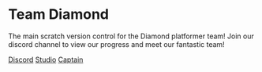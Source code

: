 # Team Diamond
The main scratch version control for the Diamond platformer team!
Join our discord channel to view our progress and meet our fantastic team!

[Discord](https://discord.gg/67ty6DnJbe)
[Studio](https://scratch.mit.edu/studios/29378758/activity)
[Captain](https://scratch.mit.edu/users/nodexninja/)
